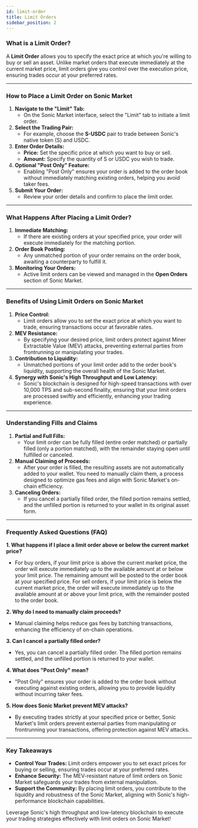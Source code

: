 ```yaml
---
id: limit-order
title: Limit Orders
sidebar_position: 2
---
```


### What is a Limit Order?

A **Limit Order** allows you to specify the exact price at which you're willing to buy or sell an asset. Unlike market orders that execute immediately at the current market price, limit orders give you control over the execution price, ensuring trades occur at your preferred rates.

---

### How to Place a Limit Order on Sonic Market

1. **Navigate to the "Limit" Tab:**
    - On the Sonic Market interface, select the "Limit" tab to initiate a limit order.
2. **Select the Trading Pair:**
    - For example, choose the **S-USDC** pair to trade between Sonic's native token (S) and USDC.
3. **Enter Order Details:**
    - **Price:** Set the specific price at which you want to buy or sell.
    - **Amount:** Specify the quantity of S or USDC you wish to trade.
4. **Optional "Post Only" Feature:**
    - Enabling "Post Only" ensures your order is added to the order book without immediately matching existing orders, helping you avoid taker fees.
5. **Submit Your Order:**
    - Review your order details and confirm to place the limit order.

---

### What Happens After Placing a Limit Order?

1. **Immediate Matching:**
    - If there are existing orders at your specified price, your order will execute immediately for the matching portion.
2. **Order Book Posting:**
    - Any unmatched portion of your order remains on the order book, awaiting a counterparty to fulfill it.
3. **Monitoring Your Orders:**
    - Active limit orders can be viewed and managed in the **Open Orders** section of Sonic Market.

---

### Benefits of Using Limit Orders on Sonic Market

1. **Price Control:**
    - Limit orders allow you to set the exact price at which you want to trade, ensuring transactions occur at favorable rates.
2. **MEV Resistance:**
    - By specifying your desired price, limit orders protect against Miner Extractable Value (MEV) attacks, preventing external parties from frontrunning or manipulating your trades.
3. **Contribution to Liquidity:**
    - Unmatched portions of your limit order add to the order book's liquidity, supporting the overall health of the Sonic Market.
4. **Synergy with Sonic's High Throughput and Low Latency:**
    - Sonic's blockchain is designed for high-speed transactions with over 10,000 TPS and sub-second finality,  ensuring that your limit orders are processed swiftly and efficiently, enhancing your trading experience.

---

### Understanding Fills and Claims

1. **Partial and Full Fills:**
    - Your limit order can be fully filled (entire order matched) or partially filled (only a portion matched), with the remainder staying open until fulfilled or canceled.
2. **Manual Claiming of Proceeds:**
    - After your order is filled, the resulting assets are not automatically added to your wallet. You need to manually claim them, a process designed to optimize gas fees and align with Sonic Market's on-chain efficiency.
3. **Canceling Orders:**
    - If you cancel a partially filled order, the filled portion remains settled, and the unfilled portion is returned to your wallet in its original asset form.

---

### Frequently Asked Questions (FAQ)

**1. What happens if I place a limit order above or below the current market price?**

- For buy orders, if your limit price is above the current market price, the order will execute immediately up to the available amount at or below your limit price. The remaining amount will be posted to the order book at your specified price. For sell orders, if your limit price is below the current market price, the order will execute immediately up to the available amount at or above your limit price, with the remainder posted to the order book.

**2. Why do I need to manually claim proceeds?**

- Manual claiming helps reduce gas fees by batching transactions, enhancing the efficiency of on-chain operations.

**3. Can I cancel a partially filled order?**

- Yes, you can cancel a partially filled order. The filled portion remains settled, and the unfilled portion is returned to your wallet.

**4. What does "Post Only" mean?**

- "Post Only" ensures your order is added to the order book without executing against existing orders, allowing you to provide liquidity without incurring taker fees.

**5. How does Sonic Market prevent MEV attacks?**

- By executing trades strictly at your specified price or better, Sonic Market's limit orders prevent external parties from manipulating or frontrunning your transactions, offering protection against MEV attacks.

---

### Key Takeaways

- **Control Your Trades:** Limit orders empower you to set exact prices for buying or selling, ensuring trades occur at your preferred rates.
- **Enhance Security:** The MEV-resistant nature of limit orders on Sonic Market safeguards your trades from external manipulation.
- **Support the Community:** By placing limit orders, you contribute to the liquidity and robustness of the Sonic Market, aligning with Sonic's high-performance blockchain capabilities.

Leverage Sonic's high throughput and low-latency blockchain to execute your trading strategies effectively with limit orders on Sonic Market!